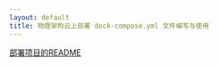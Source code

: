 ```yaml
---
layout: default
title: 物理架构云上部署 dock-compose.yml 文件编写与使用
---
```

[部署项目的README](https://github.com/Owl-Movies-Ticket-System/TicketSelling/blob/master/Docker/README)
